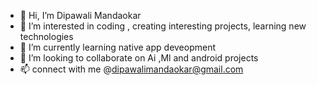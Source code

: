 - 👋 Hi, I’m Dipawali Mandaokar
- 👀 I’m interested in coding , creating interesting projects, learning new technologies 
- 🌱 I’m currently learning native app deveopment 
- 💞️ I’m looking to collaborate on Ai ,Ml and android projects 
- 📫 connect with me @dipawalimandaokar@gmail.com

<!---
DIPAWALIMANDAOKA/DIPAWALIMANDAOKA is a ✨ special ✨ repository because its `README.md` (this file) appears on your GitHub profile.
You can click the Preview link to take a look at your changes.
--->
